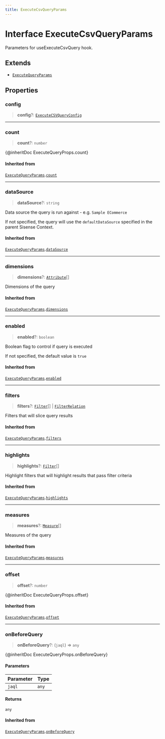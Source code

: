 ```yaml
---
title: ExecuteCsvQueryParams
---
```


# Interface ExecuteCsvQueryParams

Parameters for useExecuteCsvQuery hook.

## Extends

- [`ExecuteQueryParams`](interface.ExecuteQueryParams.md)

## Properties

### config

> **config**?: [`ExecuteCSVQueryConfig`](../../sdk-ui/type-aliases/type-alias.ExecuteCSVQueryConfig.md)

***

### count

> **count**?: `number`

{@inheritDoc ExecuteQueryProps.count}

#### Inherited from

[`ExecuteQueryParams`](interface.ExecuteQueryParams.md).[`count`](interface.ExecuteQueryParams.md#count)

***

### dataSource

> **dataSource**?: `string`

Data source the query is run against - e.g. `Sample ECommerce`

If not specified, the query will use the `defaultDataSource` specified in the parent Sisense Context.

#### Inherited from

[`ExecuteQueryParams`](interface.ExecuteQueryParams.md).[`dataSource`](interface.ExecuteQueryParams.md#datasource)

***

### dimensions

> **dimensions**?: [`Attribute`](../../sdk-data/interfaces/interface.Attribute.md)[]

Dimensions of the query

#### Inherited from

[`ExecuteQueryParams`](interface.ExecuteQueryParams.md).[`dimensions`](interface.ExecuteQueryParams.md#dimensions)

***

### enabled

> **enabled**?: `boolean`

Boolean flag to control if query is executed

If not specified, the default value is `true`

#### Inherited from

[`ExecuteQueryParams`](interface.ExecuteQueryParams.md).[`enabled`](interface.ExecuteQueryParams.md#enabled)

***

### filters

> **filters**?: [`Filter`](../../sdk-data/interfaces/interface.Filter.md)[] \| [`FilterRelation`](../../sdk-data/interfaces/interface.FilterRelation.md)

Filters that will slice query results

#### Inherited from

[`ExecuteQueryParams`](interface.ExecuteQueryParams.md).[`filters`](interface.ExecuteQueryParams.md#filters)

***

### highlights

> **highlights**?: [`Filter`](../../sdk-data/interfaces/interface.Filter.md)[]

Highlight filters that will highlight results that pass filter criteria

#### Inherited from

[`ExecuteQueryParams`](interface.ExecuteQueryParams.md).[`highlights`](interface.ExecuteQueryParams.md#highlights)

***

### measures

> **measures**?: [`Measure`](../../sdk-data/interfaces/interface.Measure.md)[]

Measures of the query

#### Inherited from

[`ExecuteQueryParams`](interface.ExecuteQueryParams.md).[`measures`](interface.ExecuteQueryParams.md#measures)

***

### offset

> **offset**?: `number`

{@inheritDoc ExecuteQueryProps.offset}

#### Inherited from

[`ExecuteQueryParams`](interface.ExecuteQueryParams.md).[`offset`](interface.ExecuteQueryParams.md#offset)

***

### onBeforeQuery

> **onBeforeQuery**?: (`jaql`) => `any`

{@inheritDoc ExecuteQueryProps.onBeforeQuery}

#### Parameters

| Parameter | Type |
| :------ | :------ |
| `jaql` | `any` |

#### Returns

`any`

#### Inherited from

[`ExecuteQueryParams`](interface.ExecuteQueryParams.md).[`onBeforeQuery`](interface.ExecuteQueryParams.md#onbeforequery)
